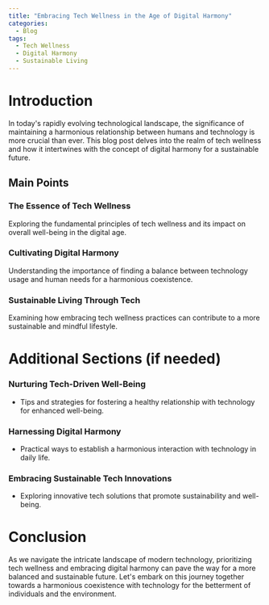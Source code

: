 ```yaml
---
title: "Embracing Tech Wellness in the Age of Digital Harmony"
categories:
  - Blog
tags:
  - Tech Wellness
  - Digital Harmony
  - Sustainable Living
---
```


# Introduction
In today's rapidly evolving technological landscape, the significance of maintaining a harmonious relationship between humans and technology is more crucial than ever. This blog post delves into the realm of tech wellness and how it intertwines with the concept of digital harmony for a sustainable future.

## Main Points
### The Essence of Tech Wellness
Exploring the fundamental principles of tech wellness and its impact on overall well-being in the digital age.

### Cultivating Digital Harmony
Understanding the importance of finding a balance between technology usage and human needs for a harmonious coexistence.

### Sustainable Living Through Tech
Examining how embracing tech wellness practices can contribute to a more sustainable and mindful lifestyle.

# Additional Sections (if needed)
### Nurturing Tech-Driven Well-Being
- Tips and strategies for fostering a healthy relationship with technology for enhanced well-being.
### Harnessing Digital Harmony
- Practical ways to establish a harmonious interaction with technology in daily life.
### Embracing Sustainable Tech Innovations
- Exploring innovative tech solutions that promote sustainability and well-being.

# Conclusion
As we navigate the intricate landscape of modern technology, prioritizing tech wellness and embracing digital harmony can pave the way for a more balanced and sustainable future. Let's embark on this journey together towards a harmonious coexistence with technology for the betterment of individuals and the environment.